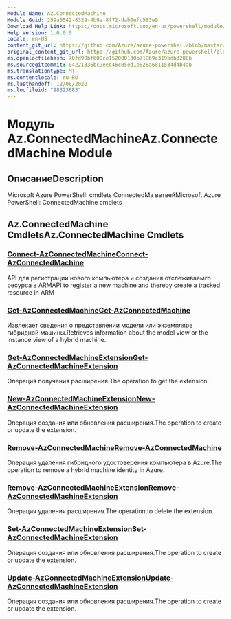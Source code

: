 ```yaml
---
Module Name: Az.ConnectedMachine
Module Guid: 259a0542-8329-4b9e-8f72-dab0efc583e9
Download Help Link: https://docs.microsoft.com/en-us/powershell/module/az.connectedmachine
Help Version: 1.0.0.0
Locale: en-US
content_git_url: https://github.com/Azure/azure-powershell/blob/master/src/ConnectedMachine/help/Az.ConnectedMachine.md
original_content_git_url: https://github.com/Azure/azure-powershell/blob/master/src/ConnectedMachine/help/Az.ConnectedMachine.md
ms.openlocfilehash: 70fd90bf600ce152000130b718b9c319bdb3288b
ms.sourcegitcommit: 04221336bc9eed46c05ed1e828a6811534d4b4ab
ms.translationtype: MT
ms.contentlocale: ru-RU
ms.lasthandoff: 12/08/2020
ms.locfileid: "98323683"
---
```

# <span data-ttu-id="2b6ec-101">Модуль Az.ConnectedMachine</span><span class="sxs-lookup"><span data-stu-id="2b6ec-101">Az.ConnectedMachine Module</span></span>
## <span data-ttu-id="2b6ec-102">Описание</span><span class="sxs-lookup"><span data-stu-id="2b6ec-102">Description</span></span>
<span data-ttu-id="2b6ec-103">Microsoft Azure PowerShell: cmdlets ConnectedMa ветвей</span><span class="sxs-lookup"><span data-stu-id="2b6ec-103">Microsoft Azure PowerShell: ConnectedMachine cmdlets</span></span>

## <span data-ttu-id="2b6ec-104">Az.ConnectedMachine Cmdlets</span><span class="sxs-lookup"><span data-stu-id="2b6ec-104">Az.ConnectedMachine Cmdlets</span></span>
### [<span data-ttu-id="2b6ec-105">Connect-AzConnectedMachine</span><span class="sxs-lookup"><span data-stu-id="2b6ec-105">Connect-AzConnectedMachine</span></span>](Connect-AzConnectedMachine.md)
<span data-ttu-id="2b6ec-106">API для регистрации нового компьютера и создания отслеживаемго ресурса в ARM</span><span class="sxs-lookup"><span data-stu-id="2b6ec-106">API to register a new machine and thereby create a tracked resource in ARM</span></span>

### [<span data-ttu-id="2b6ec-107">Get-AzConnectedMachine</span><span class="sxs-lookup"><span data-stu-id="2b6ec-107">Get-AzConnectedMachine</span></span>](Get-AzConnectedMachine.md)
<span data-ttu-id="2b6ec-108">Извлекает сведения о представлении модели или экземпляре гибридной машины.</span><span class="sxs-lookup"><span data-stu-id="2b6ec-108">Retrieves information about the model view or the instance view of a hybrid machine.</span></span>

### [<span data-ttu-id="2b6ec-109">Get-AzConnectedMachineExtension</span><span class="sxs-lookup"><span data-stu-id="2b6ec-109">Get-AzConnectedMachineExtension</span></span>](Get-AzConnectedMachineExtension.md)
<span data-ttu-id="2b6ec-110">Операция получения расширения.</span><span class="sxs-lookup"><span data-stu-id="2b6ec-110">The operation to get the extension.</span></span>

### [<span data-ttu-id="2b6ec-111">New-AzConnectedMachineExtension</span><span class="sxs-lookup"><span data-stu-id="2b6ec-111">New-AzConnectedMachineExtension</span></span>](New-AzConnectedMachineExtension.md)
<span data-ttu-id="2b6ec-112">Операция создания или обновления расширения.</span><span class="sxs-lookup"><span data-stu-id="2b6ec-112">The operation to create or update the extension.</span></span>

### [<span data-ttu-id="2b6ec-113">Remove-AzConnectedMachine</span><span class="sxs-lookup"><span data-stu-id="2b6ec-113">Remove-AzConnectedMachine</span></span>](Remove-AzConnectedMachine.md)
<span data-ttu-id="2b6ec-114">Операция удаления гибридного удостоверения компьютера в Azure.</span><span class="sxs-lookup"><span data-stu-id="2b6ec-114">The operation to remove a hybrid machine identity in Azure.</span></span>

### [<span data-ttu-id="2b6ec-115">Remove-AzConnectedMachineExtension</span><span class="sxs-lookup"><span data-stu-id="2b6ec-115">Remove-AzConnectedMachineExtension</span></span>](Remove-AzConnectedMachineExtension.md)
<span data-ttu-id="2b6ec-116">Операция удаления расширения.</span><span class="sxs-lookup"><span data-stu-id="2b6ec-116">The operation to delete the extension.</span></span>

### [<span data-ttu-id="2b6ec-117">Set-AzConnectedMachineExtension</span><span class="sxs-lookup"><span data-stu-id="2b6ec-117">Set-AzConnectedMachineExtension</span></span>](Set-AzConnectedMachineExtension.md)
<span data-ttu-id="2b6ec-118">Операция создания или обновления расширения.</span><span class="sxs-lookup"><span data-stu-id="2b6ec-118">The operation to create or update the extension.</span></span>

### [<span data-ttu-id="2b6ec-119">Update-AzConnectedMachineExtension</span><span class="sxs-lookup"><span data-stu-id="2b6ec-119">Update-AzConnectedMachineExtension</span></span>](Update-AzConnectedMachineExtension.md)
<span data-ttu-id="2b6ec-120">Операция создания или обновления расширения.</span><span class="sxs-lookup"><span data-stu-id="2b6ec-120">The operation to create or update the extension.</span></span>

